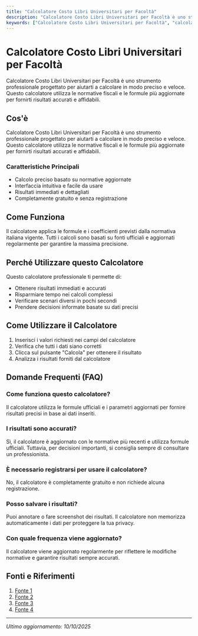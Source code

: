 ```yaml
---
title: "Calcolatore Costo Libri Universitari per Facoltà"
description: "Calcolatore Costo Libri Universitari per Facoltà è uno strumento professionale progettato per aiutarti a calcolare in modo preciso e veloce. Questo calcolatore utilizza le normative fiscali e le formule più aggiornate per fornirti risultati accurati e affidabili."
keywords: ["Calcolatore Costo Libri Universitari per Facoltà", "calcolatore", "calcolo online"]
---
```


# Calcolatore Costo Libri Universitari per Facoltà

Calcolatore Costo Libri Universitari per Facoltà è uno strumento professionale progettato per aiutarti a calcolare in modo preciso e veloce. Questo calcolatore utilizza le normative fiscali e le formule più aggiornate per fornirti risultati accurati e affidabili.

## Cos'è

Calcolatore Costo Libri Universitari per Facoltà è uno strumento professionale progettato per aiutarti a calcolare in modo preciso e veloce. Questo calcolatore utilizza le normative fiscali e le formule più aggiornate per fornirti risultati accurati e affidabili.

### Caratteristiche Principali

- Calcolo preciso basato su normative aggiornate
- Interfaccia intuitiva e facile da usare
- Risultati immediati e dettagliati
- Completamente gratuito e senza registrazione

## Come Funziona

Il calcolatore applica le formule e i coefficienti previsti dalla normativa italiana vigente. Tutti i calcoli sono basati su fonti ufficiali e aggiornati regolarmente per garantire la massima precisione.

## Perché Utilizzare questo Calcolatore

Questo calcolatore professionale ti permette di:

- Ottenere risultati immediati e accurati
- Risparmiare tempo nei calcoli complessi
- Verificare scenari diversi in pochi secondi
- Prendere decisioni informate basate su dati precisi

## Come Utilizzare il Calcolatore

1. Inserisci i valori richiesti nei campi del calcolatore
2. Verifica che tutti i dati siano corretti
3. Clicca sul pulsante "Calcola" per ottenere il risultato
4. Analizza i risultati forniti dal calcolatore

## Domande Frequenti (FAQ)

### Come funziona questo calcolatore?

Il calcolatore utilizza le formule ufficiali e i parametri aggiornati per fornire risultati precisi in base ai dati inseriti.

### I risultati sono accurati?

Sì, il calcolatore è aggiornato con le normative più recenti e utilizza formule ufficiali. Tuttavia, per decisioni importanti, si consiglia sempre di consultare un professionista.

### È necessario registrarsi per usare il calcolatore?

No, il calcolatore è completamente gratuito e non richiede alcuna registrazione.

### Posso salvare i risultati?

Puoi annotare o fare screenshot dei risultati. Il calcolatore non memorizza automaticamente i dati per proteggere la tua privacy.

### Con quale frequenza viene aggiornato?

Il calcolatore viene aggiornato regolarmente per riflettere le modifiche normative e garantire risultati sempre accurati.

## Fonti e Riferimenti

1. [Fonte 1](https://www.reddit.com/r/Universitaly/comments/1blyihu/costo_totale_dei_libri_delle_varie_facolt%C3%A0_per/)
2. [Fonte 2](https://www.lulu.com/it/pricing?srsltid=AfmBOormPp47Z8VncBs7YfS2BchU8KN-ngeIVBG5_zmnoigf5Ch7E6Xs)
3. [Fonte 3](https://www.studenti.it/calcolo-tasse-universitarie.html)
4. [Fonte 4](https://it.quora.com/Quanto-costa-andare-alluniversit%C3%A1-tra-libri-iscrizione-tasse-test-ingresso-e-mantenimento)

---

*Ultimo aggiornamento: 10/10/2025*
